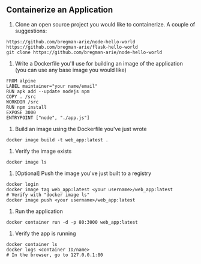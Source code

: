 ## Containerize an Application

1. Clone an open source project you would like to containerize. A couple of suggestions:

```
https://github.com/bregman-arie/node-hello-world
https://github.com/bregman-arie/flask-hello-world
git clone https://github.com/bregman-arie/node-hello-world
```

1. Write a Dockerfile you'll use for building an image of the application (you can use any base image you would like)

```
FROM alpine
LABEL maintainer="your name/email"
RUN apk add --update nodejs npm
COPY . /src
WORKDIR /src
RUN npm install
EXPOSE 3000 
ENTRYPOINT ["node", "./app.js"]
```

1. Build an image using the Dockerfile you've just wrote

```
docker image build -t web_app:latest .
```

1. Verify the image exists

```
docker image ls
```

1. [Optional] Push the image you've just built to a registry

```
docker login
docker image tag web_app:latest <your username>/web_app:latest
# Verify with "docker image ls"
docker image push <your username>/web_app:latest
```

1. Run the application

```
docker container run -d -p 80:3000 web_app:latest
```

1. Verify the app is running

```
docker container ls
docker logs <container ID/name>
# In the browser, go to 127.0.0.1:80
```